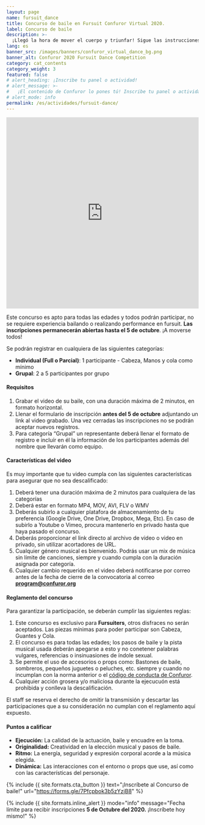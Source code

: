 ```yaml
---
layout: page
name: fursuit_dance
title: Concurso de baile en Fursuit Confuror Virtual 2020.
label: Concurso de baile
description: >-
  ¡Llegó la hora de mover el cuerpo y triunfar! Sigue las instrucciones y manda tu video para participar
lang: es
banner_src: /images/banners/confuror_virtual_dance_bg.png
banner_alt: Confuror 2020 Fursuit Dance Competition
category: cat_contents
category_weight: 3
featured: false
# alert_heading: ¡Inscribe tu panel o actividad!
# alert_message: >-
#   ¡El contenido de Confuror lo pones tú! Inscribe tu panel o actividad para la edición de Confuror 2020 que se llevará a cabo en línea. Tienes hasta el 26 de septiembre para inscribir tu propuesta.
# alert_mode: info
permalink: /es/actividades/fursuit-dance/
---
```


<div class="container-overflow">
<iframe src="https://www.youtube.com/embed/ILHWjSCyCvM" frameborder="0" allow="accelerometer; autoplay; clipboard-write; encrypted-media; gyroscope; picture-in-picture" allowfullscreen style="width: 100%; height: 500px;"></iframe>
</div>

Este concurso es apto para todas las edades y todos podrán participar, no se requiere experiencia bailando o realizando performance en fursuit. **Las inscripciones permanecerán abiertas hasta el 5 de octubre**. ¡A moverse todos!

Se podrán registrar en cualquiera de las siguientes categorías:
- **Individual (Full o Parcial)**: 1 participante - Cabeza, Manos y cola como mínimo
- **Grupal**: 2 a 5 participantes por grupo

#### Requisitos
1. Grabar el video de su baile, con una duración máxima de 2 minutos, en formato horizontal.
2. Llenar el formulario de inscripción **antes del 5 de octubre** adjuntando un link al video grabado. Una vez cerradas las inscripciones no se podrán aceptar nuevos registros.
3. Para categoría “Grupal” un representante deberá llenar el formato de registro e incluír en él la información de los participantes además del nombre que llevarán como equipo.

#### Características del video
Es muy importante que tu video cumpla con las siguientes características para asegurar que no sea descalificado:

1. Deberá tener una duración máxima de 2 minutos para cualquiera de las categorías
2. Deberá estar en formato MP4, MOV, AVI, FLV o WMV
3. Deberás subirlo a cualquier platafora de almacenamiento de tu preferencia (Google Drive, One Drive, Dropbox, Mega, Etc). En caso de subirlo a Youtube o Vimeo, procura mantenerlo en privado hasta que haya pasado el concurso.
4. Deberás proporcionar el link directo al archivo de video o video en privado, sin utilizar acortadores de URL.
5. Cualquier género musical es bienvenido. Podrás usar un mix de música sin límite de canciones, siempre y cuando cumpla con la duración asignada por categoría.
6. Cualquier cambio requerido en el video deberá notificarse por correo antes de la fecha de cierre de la convocatoria al correo **program@confuror.org**

#### Reglamento del concurso
Para garantizar la participación, se deberán cumplir las siguientes reglas:

1. Este concurso es exclusivo para **Fursuiters**, otros disfraces no serán aceptados. Las piezas mínimas para poder participar son Cabeza, Guantes y Cola.
2. El concurso es para todas las edades; los pasos de baile y la pista musical usada deberán apegarse a esto y no conetener palabras vulgares, referencias o insinuasiones de índole sexual.
3. Se permite el uso de accesorios o props como: Bastones de baile, sombreros, pequeños juguetes o peluches, etc. siempre y cuando no incumplan con la norma anterior o el [código de conducta de Confuror]('/es/codigo_conducta/').
4. Cualquier acción grosera y/o maliciosa durante la ejecucuón está prohibida y conlleva la descalificación.

El staff se reserva el derecho de omitir la transmisión y descartar las participaciones que a su consideración no cumplan con el reglamento aquí expuesto.

#### Puntos a calificar
- **Ejecución:** La calidad de la actuación, baile y encuadre en la toma.
- **Originalidad:** Creatividad en la elección musical y pasos de baile.
- **Ritmo:** La energía, seguridad y expresión corporal acorde a la música elegida.
- **Dinámica:** Las interacciones con el entorno o props que use, así como con las características del personaje.

{%
  include {{ site.formats.cta_button }}
  text="¡Inscríbete al Concurso de baile!"
  url="https://forms.gle/7Pfcpbok3b5zYzjB8"
%}

{%
    include {{ site.formats.inline_alert }}
    mode="info"
    message="Fecha límite para recibir inscripciones <strong>5 de Octubre del 2020.</strong> ¡Inscríbete hoy mismo!"
%}